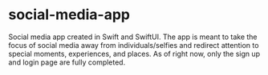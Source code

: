 # social-media-app

Social media app created in Swift and SwiftUI. The app is meant to take the focus of social media away from individuals/selfies and redirect attention to special moments, experiences, and places. As of right now, only the sign up and login page are fully completed.
